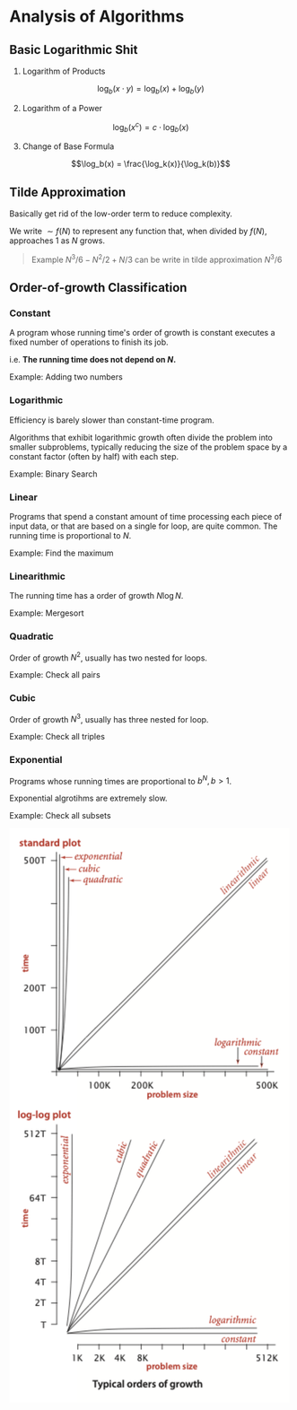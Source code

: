 # Analysis of Algorithms

## Basic Logarithmic Shit

1. Logarithm of Products

$$\log_b(x\cdot y) = \log_b(x) + \log_b(y)$$

2. Logarithm of a Power

$$\log_b(x^c) = c \cdot \log_b(x)$$

3. Change of Base Formula

$$\log_b(x) = \frac{\log_k(x)}{\log_k(b)}$$

## Tilde Approximation
Basically get rid of the low-order term to reduce complexity.

We write $\sim f(N)$ to represent any function that, when divided by $f(N)$, approaches 1 as $N$ grows.

> Example $N^3/6 - N^2/2 + N/3$ can be write in tilde approximation $N^3/6$

## Order-of-growth Classification

### Constant
A program whose running time's order of growth is constant executes a fixed number of operations to finish its job.

i.e. **The running time does not depend on *N*.**

Example: Adding two numbers

### Logarithmic
Efficiency is barely slower than constant-time program.

Algorithms that exhibit logarithmic growth often divide the problem into smaller subproblems, typically reducing the size of the problem space by a constant factor (often by half) with each step.

Example: Binary Search

### Linear
Programs that spend a constant amount of time processing each piece of input data, or that are based on a single for loop, are quite common. The running time is proportional to $N$.

Example: Find the maximum
### Linearithmic

The running time has a order of growth $N\log N$.

Example: Mergesort

### Quadratic
Order of growth $N^2$, usually has two nested for loops.

Example: Check all pairs

### Cubic
Order of growth $N^3$, usually has three nested for loop.

Example: Check all triples

### Exponential
Programs whose running times are proportional to $b^N, b> 1$.

Exponential algrotihms are extremely slow.

Example: Check all subsets

![](./assets/imgs/1-plotoforderofgrowth.png)
